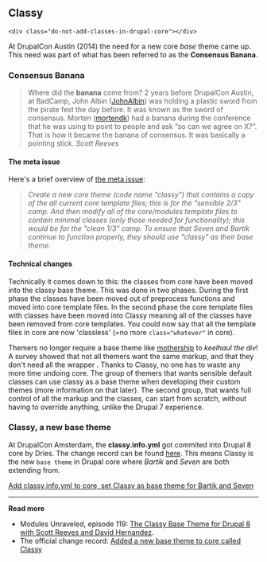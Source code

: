 
## Classy

`<div class="do-not-add-classes-in-drupal-core"></div>`

At DrupalCon Austin (2014) the need for a new core *base* theme came up. This need was part of what has been referred to as the **Consensus Banana**.

### Consensus Banana

> Where did the **banana** come from?
> 2 years before DrupalCon Austin, at BadCamp, John Albin ([JohnAlbin](https://www.drupal.org/u/johnalbin)) was holding a plastic sword from the pirate fest the day before. It was known as the sword of consensus. Morten ([mortendk](https://www.drupal.org/u/mortendk)) had a banana during the conference that he was using to point to people and ask “so can we agree on X?”. That is how it became the banana of consensus. It was basically a pointing stick.
> *Scott Reeves*

#### The meta issue

Here's a brief overview of [the meta issue](https://www.drupal.org/node/2289511):

> *Create a new core theme (code name "classy") that contains a copy of the all current core template files; this is for the "sensible 2/3" camp. And then modify all of the core/modules template files to contain minimal classes (only those needed for functionality); this would be for the "clean 1/3" camp. To ensure that Seven and Bartik continue to function properly, they should use "classy" as their base theme.*

#### Technical changes

Technically it comes down to this: the classes from core have been moved into the classy base theme. This was done in two phases. During the first phase the classes have been moved out of preprocess functions and moved into core template files. In the second phase the core template files with classes have been moved into Classy meaning all of the classes have been removed from core templates. You could now say that all the template files in core are now 'classless' (=no more `class="whatever"` in core).

Themers no longer require a base theme like [mothership](https://www.drupal.org/project/mothership) to *keelhaul the div*! A survey showed that not all themers want the same markup, and that they don't need all the wrapper <divs>. Thanks to Classy, no one has to waste any more time undoing core. The group of themers that wants sensible default classes can use classy as a base theme when developing their custom themes (more information on that later). The second group, that wants full control of all the markup and the classes, can start from scratch, without having to override anything, unlike the Drupal 7 experience.

### Classy, a new base theme

At DrupalCon Amsterdam, the **classy.info.yml** got commited into Drupal 8 core by Dries. The change record can be found [here](https://www.drupal.org/node/2337467).
This means Classy is the new `base theme` in Drupal core where *Bartik* and *Seven* are both extending from.

[Add classy.info.yml to core, set Classy as base theme for Bartik and Seven](https://www.drupal.org/node/2329501)

***

**Read more**

* Modules Unraveled, episode 119: [The Classy Base Theme for Drupal 8 with Scott Reeves and David Hernandez](https://www.youtube.com/watch?v=uIutb2-Vc50).
* The official change record: [Added a new base theme to core called Classy](https://www.drupal.org/node/2337467)
